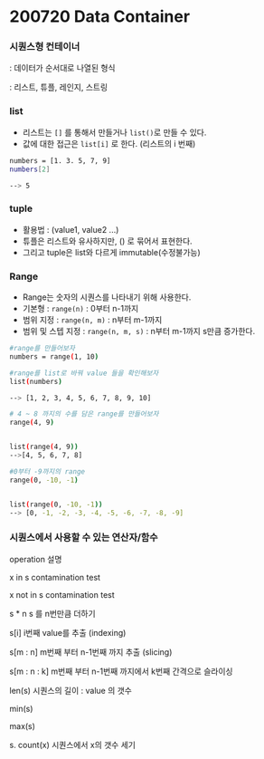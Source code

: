 # 200720 Data Container


### 시퀀스형 컨테이너

: 데이터가 순서대로 나열된 형식

: 리스트, 튜플, 레인지, 스트링



### list

- 리스트는 ```[]``` 를 통해서 만들거나 ```list()```로 만들 수 있다.
- 값에 대한 접근은 ```list[i]``` 로 한다.  (리스트의 i 번째)

```sh
numbers = [1. 3. 5, 7, 9]
numbers[2]

--> 5
```



### tuple

- 활용법 : (value1, value2 ...)
- 튜플은 리스트와 유사하지만, () 로 묶어서 표현한다.
- 그리고 tuple은 list와 다르게 immutable(수정불가능)



###  Range

- Range는 숫자의 시퀀스를 나타내기 위해 사용한다.
- 기본형 : ```range(n)``` : 0부터 n-1까지
- 범위 지정 : ```range(n, m)``` : n부터 m-1까지
- 범위 및 스텝 지정 : ```range(n, m, s)``` : n부터 m-1까지 s만큼 증가한다.

```sh
#range를 만들어보자
numbers = range(1, 10)
```

```sh
#range를 list로 바꿔 value 들을 확인해보자
list(numbers)

--> [1, 2, 3, 4, 5, 6, 7, 8, 9, 10]
```

```sh
# 4 ~ 8 까지의 수를 담은 range를 만들어보자
range(4, 9)


list(range(4, 9))
-->[4, 5, 6, 7, 8]
```

```sh
#0부터 -9까지의 range
range(0, -10, -1)


list(range(0, -10, -1))
--> [0, -1, -2, -3, -4, -5, -6, -7, -8, -9]
```



### 시퀀스에서 사용할  수 있는 연산자/함수

operation          설명

x in s                  contamination test

x not in s           contamination test

s * n                   s 를 n번만큼 더하기

s[i]                     i번째 value를 추출   (indexing)

s[m : n]             m번째 부터 n-1번째 까지 추출 (slicing)

s[m : n : k]        m번째 부터  n-1번째 까지에서 k번째 간격으로 슬라이싱

len(s)                 시퀀스의 길이 : value 의 갯수

min(s)

max(s)

s. count(x)        시퀀스에서 x의 갯수 세기 









